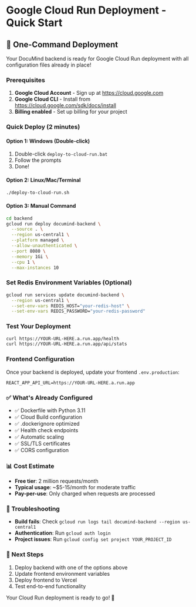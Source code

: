 # Google Cloud Run Deployment - Quick Start

## 🚀 One-Command Deployment

Your DocuMind backend is ready for Google Cloud Run deployment with all configuration files already in place!

### Prerequisites
1. **Google Cloud Account** - Sign up at https://cloud.google.com
2. **Google Cloud CLI** - Install from https://cloud.google.com/sdk/docs/install
3. **Billing enabled** - Set up billing for your project

### Quick Deploy (2 minutes)

#### Option 1: Windows (Double-click)
1. Double-click `deploy-to-cloud-run.bat`
2. Follow the prompts
3. Done!

#### Option 2: Linux/Mac/Terminal
```bash
./deploy-to-cloud-run.sh
```

#### Option 3: Manual Command
```bash
cd backend
gcloud run deploy documind-backend \
  --source . \
  --region us-central1 \
  --platform managed \
  --allow-unauthenticated \
  --port 8080 \
  --memory 1Gi \
  --cpu 1 \
  --max-instances 10
```

### Set Redis Environment Variables (Optional)
```bash
gcloud run services update documind-backend \
  --region us-central1 \
  --set-env-vars REDIS_HOST="your-redis-host" \
  --set-env-vars REDIS_PASSWORD="your-redis-password"
```

### Test Your Deployment
```bash
curl https://YOUR-URL-HERE.a.run.app/health
curl https://YOUR-URL-HERE.a.run.app/api/stats
```

### Frontend Configuration
Once your backend is deployed, update your frontend `.env.production`:
```
REACT_APP_API_URL=https://YOUR-URL-HERE.a.run.app
```

### ✅ What's Already Configured
- ✅ Dockerfile with Python 3.11
- ✅ Cloud Build configuration
- ✅ .dockerignore optimized
- ✅ Health check endpoints
- ✅ Automatic scaling
- ✅ SSL/TLS certificates
- ✅ CORS configuration

### 📊 Cost Estimate
- **Free tier**: 2 million requests/month
- **Typical usage**: ~$5-15/month for moderate traffic
- **Pay-per-use**: Only charged when requests are processed

### 🔧 Troubleshooting
- **Build fails**: Check `gcloud run logs tail documind-backend --region us-central1`
- **Authentication**: Run `gcloud auth login`
- **Project issues**: Run `gcloud config set project YOUR_PROJECT_ID`

### 🎯 Next Steps
1. Deploy backend with one of the options above
2. Update frontend environment variables
3. Deploy frontend to Vercel
4. Test end-to-end functionality

Your Cloud Run deployment is ready to go! 🚀
